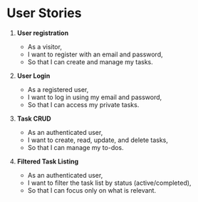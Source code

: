 # User Stories

1. **User registration**  
   - As a visitor,  
   - I want to register with an email and password,  
   - So that I can create and manage my tasks.

2. **User Login**  
   - As a registered user,  
   - I want to log in using my email and password,  
   - So that I can access my private tasks.

3. **Task CRUD**  
   - As an authenticated user,  
   - I want to create, read, update, and delete tasks,  
   - So that I can manage my to-dos.

4. **Filtered Task Listing**  
   - As an authenticated user,  
   - I want to filter the task list by status (active/completed),  
   - So that I can focus only on what is relevant.
